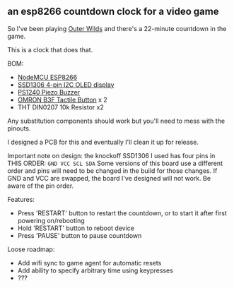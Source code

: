 ## an esp8266 countdown clock for a video game

So I've been playing [Outer Wilds](https://www.mobiusdigitalgames.com/outer-wilds.html) and there's a 22-minute countdown in the game.

This is a clock that does that.

BOM:

* [NodeMCU ESP8266](https://www.amazon.com/ESP8266-NodeMcu-Internet-Development-Micropython/dp/B07L8W9SP3)
* [SSD1306 4-pin I2C OLED display](https://www.amazon.com/gp/product/B07X245RPC/)
* [PS1240 Piezo Buzzer](https://www.adafruit.com/product/160)
* [OMRON B3F Tactile Button](https://www.adafruit.com/product/367) x 2
* THT DIN0207 10k Resistor x2

Any substitution components should work but you'll need to mess with the pinouts.

I designed a PCB for this and eventually I'll clean it up for release.

Important note on design: the knockoff SSD1306 I used has four pins in THIS ORDER: ```GND VCC SCL SDA```
Some versions of this board use a different order and pins will need to be changed in the build for those changes. If GND and VCC are swapped, the board I've designed will not work. Be aware of the pin order.

Features:
* Press 'RESTART' button to restart the countdown, or to start it after first powering on/rebooting
* Hold 'RESTART' button to reboot device
* Press 'PAUSE' button to pause countdown

Loose roadmap:

* Add wifi sync to game agent for automatic resets
* Add ability to specify arbitrary time using keypresses
* ???
